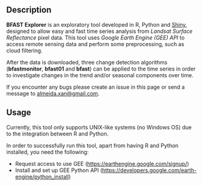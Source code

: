 ## Description

**BFAST Explorer** is an exploratory tool developed in R, Python and [Shiny](https://shiny.rstudio.com/), designed to allow easy and fast time series analysis from *Landsat Surface Reflectance* pixel data. This tool uses *Google Earth Engine (GEE) API* to access remote sensing data and perform some preprocessing, such as cloud filtering.

After the data is downloaded, three change detection algorithms (**bfastmonitor**, **bfast01** and **bfast**) can be applied to the time series in order to investigate changes in the trend and/or seasonal components over time.

If you encounter any bugs please create an issue in this page or send a message to almeida.xan@gmail.com.

## Usage

Currently, this tool only supports UNIX-like systems (no Windows OS) due to the integration between R and Python.

In order to successfully run this tool, apart from having R and Python installed, you need the following: 

* Request access to use GEE (https://earthengine.google.com/signup/)
* Install and set up GEE Python API (https://developers.google.com/earth-engine/python_install)
